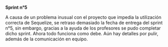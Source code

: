 **Sprint n°5**

A causa de un problema inusual con el proyecto que impedia la utilización correcta de Sequelize, se retraso demasiado la fecha de entrega del sprint n°5, sin embargo, gracias a la ayuda de los profesores se pudo completar dicho sprint. Ahora todo funciona como debe. Aún hay detalles por pulir, además de la comunicación en equipo. 